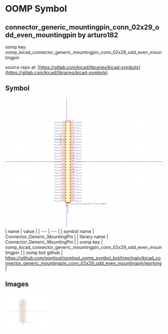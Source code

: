 # OOMP Symbol  
## connector_generic_mountingpin_conn_02x29_odd_even_mountingpin  by arturo182  
  
oomp key: oomp_kicad_connector_generic_mountingpin_conn_02x29_odd_even_mountingpin  
  
source repo at: [https://gitlab.com/kicad/libraries/kicad-symbols](https://gitlab.com/kicad/libraries/kicad-symbols)  
## Symbol  
  
[![working.png](working_600.png)](working.png)  
| name | value | 
| --- | --- | 
| symbol name | Connector_Generic_MountingPin | 
| library name | Connector_Generic_MountingPin | 
| oomp key | oomp_kicad_connector_generic_mountingpin_conn_02x29_odd_even_mountingpin | 
| oomp bot github | https://github.com/oomlout/oomlout_oomp_symbol_bot/tree/main/kicad_connector_generic_mountingpin_conn_02x29_odd_even_mountingpin/working | 
## Images  
  
[![working.png](working_140.png)](working.png)  
